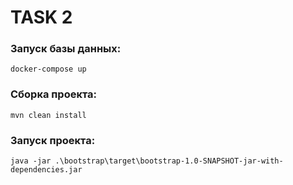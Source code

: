 # TASK 2

### Запуск базы данных:
```
docker-compose up
```

### Сборка проекта:
```
mvn clean install
```
### Запуск проекта:
```
java -jar .\bootstrap\target\bootstrap-1.0-SNAPSHOT-jar-with-dependencies.jar
```